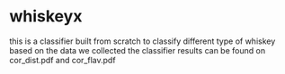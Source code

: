 # whiskeyx
this is a classifier built from scratch to classify different type of whiskey based on the data we collected  the classifier results can be found on cor_dist.pdf and cor_flav.pdf 
